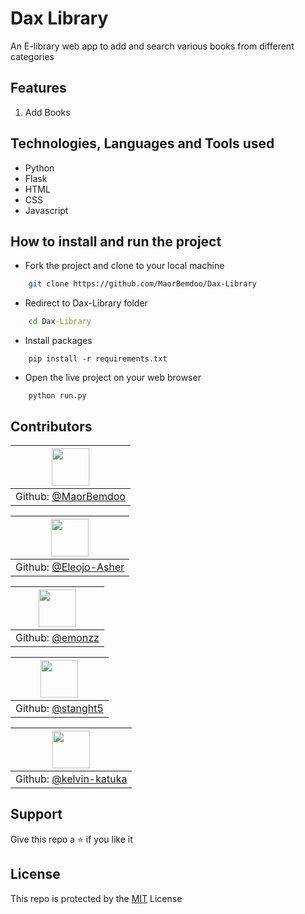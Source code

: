 # Dax Library
An E-library web app to add and search various books from different categories

## Features

1. Add Books

## Technologies, Languages and Tools used

- Python
- Flask
- HTML
- CSS
- Javascript

<!-- ## Encountered Challenges and future Features

- Working on the backend and database, so that users can login to view their progress -->

## How to install and run the project

- Fork the project and clone to your local machine
```bash
    git clone https://github.com/MaorBemdoo/Dax-Library
```
- Redirect to Dax-Library folder
```cmd
    cd Dax-Library
```
- Install packages
```node
    pip install -r requirements.txt
```
- Open the live project on your web browser
```node
    python run.py
```

<!-- ## Demo

<div align="center">
    <img src="src/assets/desktopScreenshot.jpg" alt="Desktop Screenshot">
    <img src="src/assets/questionScreenshot.jpg" alt="Question Screenshot">
</div>

**[Demo Link](https://quizon.vercel.app)** -->

## Contributors

| <img src="https://github.com/MaorBemdoo.png" width="60px"/> |
|:--:|
|Github: [@MaorBemdoo](https://github.com/MaorBemdoo)|

| <img src="https://github.com/Eleojo-Asher.png" width="60px"/> |
|:--:|
|Github: [@Eleojo-Asher](https://github.com/Eleojo-Asher)|

| <img src="https://github.com/emonzz.png" width="60px"/> |
|:--:|
|Github: [@emonzz](https://github.com/emonzz)|

| <img src="https://github.com/stanght5.png" width="60px"/> |
|:--:|
|Github: [@stanght5](https://github.com/stanght5)|

| <img src="https://github.com/kelvin-katuka.png" width="60px"/> |
|:--:|
|Github: [@kelvin-katuka](https://github.com/kelvin-katuka)|

## Support

Give this repo a ⭐ if you like it

## License

This repo is protected by the [MIT](LICENSE) License